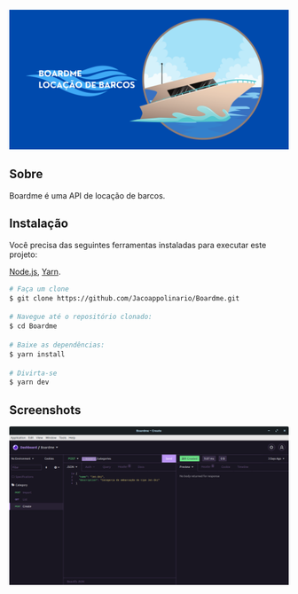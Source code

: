 ![App Banner](./assets/Boardme.png)


## Sobre
Boardme é uma API de locação de barcos.
## Instalação
Você precisa das seguintes ferramentas instaladas para executar este projeto:

[Node.js](https://nodejs.org/en/download/), [Yarn](https://yarnpkg.com/).

```bash
# Faça um clone
$ git clone https://github.com/Jacoappolinario/Boardme.git

# Navegue até o repositório clonado:
$ cd Boardme

# Baixe as dependências:
$ yarn install

# Divirta-se
$ yarn dev
```
## Screenshots

![App Screenshot](./assets/print.png)

  
